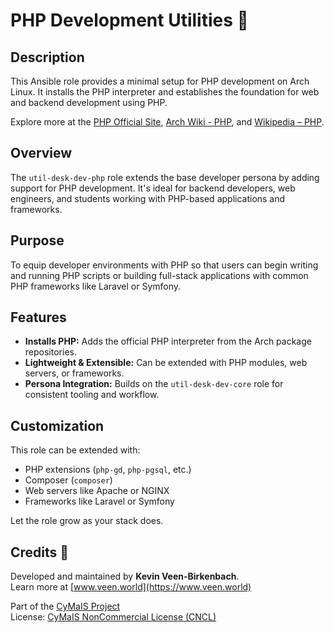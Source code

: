# PHP Development Utilities 🐘

## Description

This Ansible role provides a minimal setup for PHP development on Arch Linux. It installs the PHP interpreter and establishes the foundation for web and backend development using PHP.

Explore more at the [PHP Official Site](https://www.php.net/), [Arch Wiki - PHP](https://wiki.archlinux.org/title/PHP), and [Wikipedia – PHP](https://en.wikipedia.org/wiki/PHP).

## Overview

The `util-desk-dev-php` role extends the base developer persona by adding support for PHP development. It's ideal for backend developers, web engineers, and students working with PHP-based applications and frameworks.

## Purpose

To equip developer environments with PHP so that users can begin writing and running PHP scripts or building full-stack applications with common PHP frameworks like Laravel or Symfony.

## Features

- **Installs PHP:** Adds the official PHP interpreter from the Arch package repositories.
- **Lightweight & Extensible:** Can be extended with PHP modules, web servers, or frameworks.
- **Persona Integration:** Builds on the `util-desk-dev-core` role for consistent tooling and workflow.

## Customization

This role can be extended with:
- PHP extensions (`php-gd`, `php-pgsql`, etc.)
- Composer (`composer`)
- Web servers like Apache or NGINX
- Frameworks like Laravel or Symfony

Let the role grow as your stack does.

## Credits 📝

Developed and maintained by **Kevin Veen-Birkenbach**.  
Learn more at [www.veen.world](https://www.veen.world)

Part of the [CyMaIS Project](https://github.com/kevinveenbirkenbach/cymais)  
License: [CyMaIS NonCommercial License (CNCL)](https://s.veen.world/cncl)